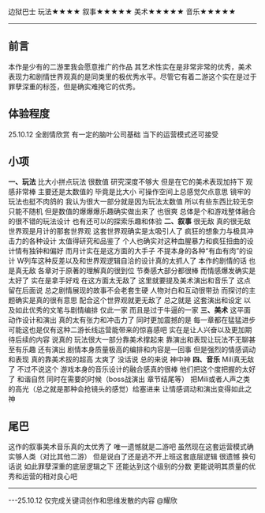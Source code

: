 边狱巴士
玩法★★★★
叙事★★★★★
美术★★★★★
音乐★★★★★

-----------------------------------------------------------

## 前言
本作是少有的二游里我会愿意推广的作品
其艺术性实在是非常非常的优秀，美术表现力和剧情世界观真的是同类里的极优秀水平。尽管它有着二游这个实在是过于罪孽深重的标签，但是确实难掩它的优秀。
## 体验程度
25.10.12 全剧情欣赏 有一定的脑叶公司基础
当下的运营模式还可接受
## 小项
**一、玩法**
比大小拼点玩法 很数值 研究深度不够大
但是在它的美术表现加持下 观感非常棒
主要还是太数值的 毕竟是比大小 可操作空间上总感觉欠点意思
镜牢的玩法也挺不肉鸽的 我认为很大一部分就是因为玩法太数值 所以有些东西比较无奈 只能不随机 但是数值的爆爆爆乐趣确实做出来了 也很爽
总体是个和游戏整体融合的很不错的玩法设计 也有还可以的探索乐趣和体验
**二、叙事**
很无敌 真的很无敌
世界观是月计的那套世界观 这套世界观确实是太吸引人了 疯狂的想象力与极具冲击力的各种设计 太值得研究和品鉴了 个人也确实对这种血腥暴力和疯狂扭曲的设计情有独钟和偏好 而月计实在是这方面的大手子 不提本身的各种“有血有肉”的设计 W列车这种反差以及和世界观逻辑自洽的设计真的太抓人了
本作的剧情的话 也是真无敌 各章对于原著的理解真的很到位 节奏感大部分都很棒 而情感爆发确实是太好了 实在是拿手好戏 在这方面太无敌了 这里就要提及美术演出和音乐了 这点留在后面说
总之剧情展现的故事不会老套生硬 人物对白和互动很带劲 而探讨的主题确实是真的很有意思 配合这个世界观就更无敌了
总之就是 这套演出和设定 以及如此优秀的文笔与剧情编排 仅此一家 而且是过于牛逼的一家
**三、美术**
这平面动作设计和演出 真的太有张力和冲击力了
同时更加震撼的是 每一章都在猛猛进步 可能这也是仅有这种二游长线运营能带来的惊喜感吧 实在是让人兴奋以及更加期待后续的内容
说真的 玩法很大一部分靠美术撑起来 靠演出和表现让玩法不无聊甚至有乐趣
还有演出 剧情本身质量极高的编排和内容是一回事 但是强烈的情感调动和表现 真的靠美术拔的超高 太爽了 没话说
总的来说 神中神
**四、音乐**
Mili真无敌了
不过不说这个 游戏本身的音乐设计的融合感真的很棒 他们把这个度把握的太好了 和谐自然 同时在需要的时候（boss战演出 章节结尾等） 把Mili或者人声之类的高光（总之就是那种会抢镜头的感觉）给塞进来 让情感调动和演出变得如此之神
## 尾巴
这作的叙事美术音乐真的太优秀了 唯一遗憾就是二游吧
虽然现在这套运营模式确实够人类（对比其他二游） 但是说白了还是逃不开上班这套底层逻辑 很遗憾
换句话说 如此罪孽深重的底层逻辑之下 还能达到这个级别的分数 更能说明其质量的优秀和运营的相对良心吧

-----------------------------------------------------------

---25.10.12 仅完成关键词创作和思维发散的内容
@耀欣